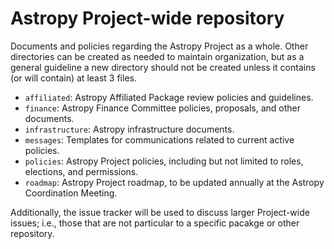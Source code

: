 # Astropy Project-wide repository

Documents and policies regarding the Astropy Project as a whole. Other directories can be created as needed to maintain organization, but as a general guideline a new directory should not be created unless it contains (or will contain) at least 3 files.

* `affiliated`: Astropy Affiliated Package review policies and guidelines.
* `finance`: Astropy Finance Committee policies, proposals, and other documents.
* `infrastructure`: Astropy infrastructure documents.
* `messages`: Templates for communications related to current active policies.
* `policies`: Astropy Project policies, including but not limited to roles, elections, and permissions.
* `roadmap`: Astropy Project roadmap, to be updated annually at the Astropy Coordination Meeting.

Additionally, the issue tracker will be used to discuss larger Project-wide issues; i.e., those that are not particular to a specific pacakge or other repository.
